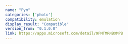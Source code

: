 ```yaml
---
name: "Pym"
categories: ['photo']
compatibility: emulation
display_result: "Compatible"
version_from: "0.1.0.0"
link: https://apps.microsoft.com/detail/9PMTMRNBXMPB
---
```

